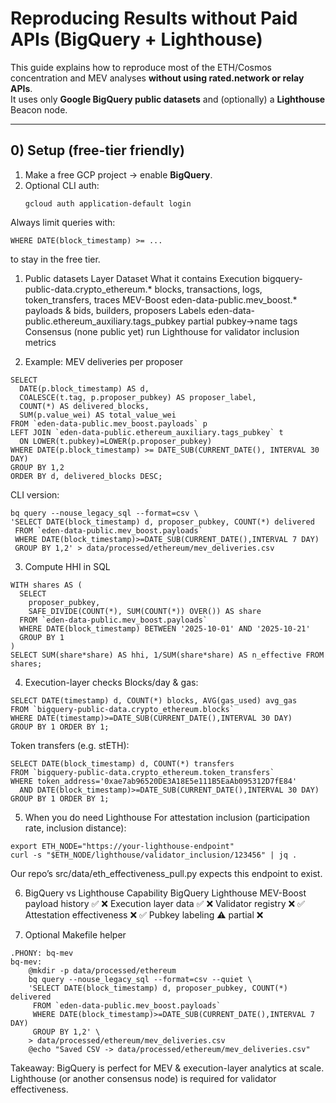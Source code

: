 # Reproducing Results without Paid APIs (BigQuery + Lighthouse)

This guide explains how to reproduce most of the ETH/Cosmos concentration and MEV analyses **without using rated.network or relay APIs**.  
It uses only **Google BigQuery public datasets** and (optionally) a **Lighthouse** Beacon node.

---

## 0) Setup (free-tier friendly)

1. Make a free GCP project → enable **BigQuery**.  
2. Optional CLI auth:
   ```
   gcloud auth application-default login
   ```
Always limit queries with:

```
WHERE DATE(block_timestamp) >= ...
```
to stay in the free tier.

1) Public datasets
Layer	Dataset	What it contains
Execution	bigquery-public-data.crypto_ethereum.*	blocks, transactions, logs, token_transfers, traces
MEV-Boost	eden-data-public.mev_boost.*	payloads & bids, builders, proposers
Labels	eden-data-public.ethereum_auxiliary.tags_pubkey	partial pubkey→name tags
Consensus	(none public yet)	run Lighthouse for validator inclusion metrics

2) Example: MEV deliveries per proposer
```
SELECT
  DATE(p.block_timestamp) AS d,
  COALESCE(t.tag, p.proposer_pubkey) AS proposer_label,
  COUNT(*) AS delivered_blocks,
  SUM(p.value_wei) AS total_value_wei
FROM `eden-data-public.mev_boost.payloads` p
LEFT JOIN `eden-data-public.ethereum_auxiliary.tags_pubkey` t
  ON LOWER(t.pubkey)=LOWER(p.proposer_pubkey)
WHERE DATE(p.block_timestamp) >= DATE_SUB(CURRENT_DATE(), INTERVAL 30 DAY)
GROUP BY 1,2
ORDER BY d, delivered_blocks DESC;
```
CLI version:

```
bq query --nouse_legacy_sql --format=csv \
'SELECT DATE(block_timestamp) d, proposer_pubkey, COUNT(*) delivered
 FROM `eden-data-public.mev_boost.payloads`
 WHERE DATE(block_timestamp)>=DATE_SUB(CURRENT_DATE(),INTERVAL 7 DAY)
 GROUP BY 1,2' > data/processed/ethereum/mev_deliveries.csv
```
3) Compute HHI in SQL
```
WITH shares AS (
  SELECT
    proposer_pubkey,
    SAFE_DIVIDE(COUNT(*), SUM(COUNT(*)) OVER()) AS share
  FROM `eden-data-public.mev_boost.payloads`
  WHERE DATE(block_timestamp) BETWEEN '2025-10-01' AND '2025-10-21'
  GROUP BY 1
)
SELECT SUM(share*share) AS hhi, 1/SUM(share*share) AS n_effective FROM shares;
```
4) Execution-layer checks
Blocks/day & gas:

```
SELECT DATE(timestamp) d, COUNT(*) blocks, AVG(gas_used) avg_gas
FROM `bigquery-public-data.crypto_ethereum.blocks`
WHERE DATE(timestamp)>=DATE_SUB(CURRENT_DATE(),INTERVAL 30 DAY)
GROUP BY 1 ORDER BY 1;
```
Token transfers (e.g. stETH):

```
SELECT DATE(block_timestamp) d, COUNT(*) transfers
FROM `bigquery-public-data.crypto_ethereum.token_transfers`
WHERE token_address='0xae7ab96520DE3A18E5e111B5EaAb095312D7fE84'
  AND DATE(block_timestamp)>=DATE_SUB(CURRENT_DATE(),INTERVAL 30 DAY)
GROUP BY 1 ORDER BY 1;
```
5) When you do need Lighthouse
For attestation inclusion (participation rate, inclusion distance):

```
export ETH_NODE="https://your-lighthouse-endpoint"
curl -s "$ETH_NODE/lighthouse/validator_inclusion/123456" | jq .
```
Our repo’s src/data/eth_effectiveness_pull.py expects this endpoint to exist.

6) BigQuery vs Lighthouse
Capability	BigQuery	Lighthouse
MEV-Boost payload history	✅	❌
Execution layer data	✅	❌
Validator registry	❌	✅
Attestation effectiveness	❌	✅
Pubkey labeling	⚠️ partial	❌

7) Optional Makefile helper
```
.PHONY: bq-mev
bq-mev:
	@mkdir -p data/processed/ethereum
	bq query --nouse_legacy_sql --format=csv --quiet \
	'SELECT DATE(block_timestamp) d, proposer_pubkey, COUNT(*) delivered
	 FROM `eden-data-public.mev_boost.payloads`
	 WHERE DATE(block_timestamp)>=DATE_SUB(CURRENT_DATE(),INTERVAL 7 DAY)
	 GROUP BY 1,2' \
	> data/processed/ethereum/mev_deliveries.csv
	@echo "Saved CSV -> data/processed/ethereum/mev_deliveries.csv"
```
Takeaway:
BigQuery is perfect for MEV & execution-layer analytics at scale.
Lighthouse (or another consensus node) is required for validator effectiveness.
